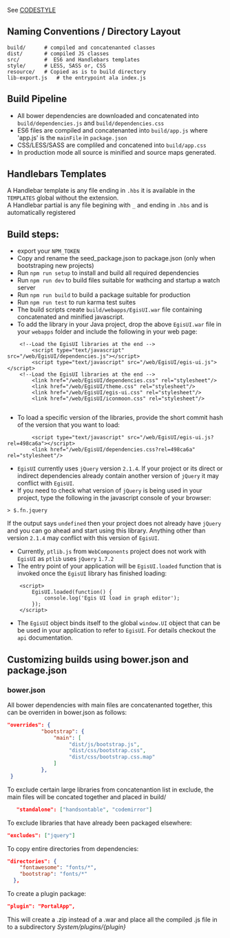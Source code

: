 See [CODESTYLE](CODESTYLE.md)  

## Naming Conventions / Directory Layout

```
build/ 		# compiled and concatenanted classes
dist/ 		# compiled JS classes
src/ 		#  ES6 and Handlebars templates
style/ 		# LESS, SASS or, CSS
resource/	# Copied as is to build directory
lib-export.js	# the entrypoint ala index.js
```

## Build Pipeline

* All bower dependencies are downloaded and concatenated into `build/dependencies.js` and `build/dependencies.css`
* ES6 files are compiled and concatenanted into `build/app.js` where 'app.js' is the `mainFile` in `package.json`
* CSS/LESS/SASS are compliled and concatened into `build/app.css`
* In production mode all source is minified and source maps generated.

## Handlebars Templates

A Handlebar template is any file ending in `.hbs` it is available in the `TEMPLATES` global without the extension.  
A Handlebar partial is any file begining with `_` and ending in `.hbs` and is automatically registered  



## Build steps:
* export your `NPM_TOKEN`
* Copy and rename the seed_package.json to package.json (only when bootstraping new projects)
* Run `npm run setup` to install and build all required dependencies 
* Run `npm run dev` to  build files suitable for wathcing and startup a watch server
* Run `npm run build` to build a package suitable for production
* Run `npm run test` to run karma test suites
* The build scripts create  `build/webapps/EgisUI.war` file containing concatenated and minified javascript.
* To add the library in your Java project, drop the above `EgisUI.war` file in your `webapps` folder and include the following in your web page:

```
    <!--Load the EgisUI libraries at the end -->
        <script type="text/javascript" src="/web/EgisUI/dependencies.js"></script>
        <script type="text/javascript" src="/web/EgisUI/egis-ui.js"></script>
    <!--Load the EgisUI libraries at the end -->
        <link href="/web/EgisUI/dependencies.css" rel="stylesheet"/>
        <link href="/web/EgisUI/theme.css" rel="stylesheet"/>
        <link href="/web/EgisUI/egis-ui.css" rel="stylesheet"/>
        <link href="/web/EgisUI/iconmoon.css" rel="stylesheet"/>
	
```
* To load a specific version of the libraries, provide the short commit hash of the version that you want to load:

```
        <script type="text/javascript" src="/web/EgisUI/egis-ui.js?rel=498ca6a"></script>
        <link href="/web/EgisUI/dependencies.css?rel=498ca6a" rel="stylesheet"/>
```
* `EgisUI` currently uses `jQuery` version `2.1.4`. If your project or its direct or indirect dependencies already contain another version of `jQuery` it may conflict with `EgisUI`.
* If you need to check what version of `jQuery` is being used in your project, type the following in the javascript console of your browser:
```
> $.fn.jquery
```
If the output says `undefined` then your project does not already have `jQuery` and you can go ahead and start using this library. Anything other than version `2.1.4` may conflict with this version of `EgisUI`.
* Currently, `ptlib.js` from `WebComponents` project does not work with `EgisUI` as `ptlib` uses `jQuery` `1.7.2`
* The entry point of your application will be `EgisUI.loaded` function that is invoked once the `EgisUI` library has finished loading:

```
    <script>
        EgisUI.loaded(function() {
            console.log('Egis UI load in graph editor');
        });
    </script>
```
* The `EgisUI` object binds itself to the global `window.UI` object that can be be used in your application to refer to `EgisUI`. For details checkout the `api` documentation.


## Customizing builds using bower.json and package.json

### bower.json
All bower dependencies with main files are concatenanted together, this can be overriden in bower.json as follows:

```json 
"overrides": {
           "bootstrap": {
               "main": [
                    "dist/js/bootstrap.js",
                    "dist/css/bootstrap.css", 
                    "dist/css/bootstrap.css.map"
               ]
           },
 }   
```

To exclude certain large libraries from concatenantion list in exclude, the main files will be concated together and placed in build/<libray name>
```json
   "standalone": ["handsontable", "codemirror"]
```

To exclude libraries that have already been packaged elsewhere:
```json
"excludes": ["jquery"]
```

To copy entire directories from dependencies:

```json
"directories": {
    "fontawesome": "fonts/*",
    "bootstrap": "fonts/*"
  },
```

To create a plugin package:

```json
"plugin": "PortalApp",
```
This will create a .zip instead of a .war and place all the compiled .js file in to a subdirectory *System/plugins/{plugin}*

